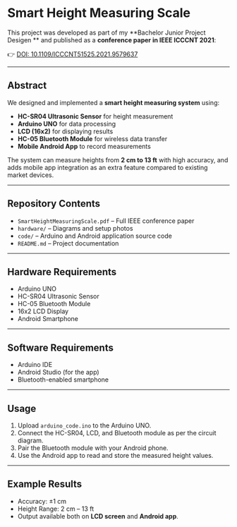 # Smart Height Measuring Scale 

This project was developed as part of my **Bachelor Junior Project Desigen ** and published as a **conference paper in IEEE ICCCNT 2021**:

👉 [DOI: 10.1109/ICCCNT51525.2021.9579637](https://doi.org/10.1109/ICCCNT51525.2021.9579637)

---

##  Abstract
We designed and implemented a **smart height measuring system** using:
- **HC-SR04 Ultrasonic Sensor** for height measurement
- **Arduino UNO** for data processing
- **LCD (16x2)** for displaying results
- **HC-05 Bluetooth Module** for wireless data transfer
- **Mobile Android App** to record measurements

The system can measure heights from **2 cm to 13 ft** with high accuracy, and adds mobile app integration as an extra feature compared to existing market devices.

---

##  Repository Contents
- `SmartHeightMeasuringScale.pdf` – Full IEEE conference paper
- `hardware/` – Diagrams and setup photos
- `code/` – Arduino and Android application source code
- `README.md` – Project documentation

---

##  Hardware Requirements
- Arduino UNO
- HC-SR04 Ultrasonic Sensor
- HC-05 Bluetooth Module
- 16x2 LCD Display
- Android Smartphone

---

##  Software Requirements
- Arduino IDE
- Android Studio (for the app)
- Bluetooth-enabled smartphone

---

##  Usage
1. Upload `arduino_code.ino` to the Arduino UNO.
2. Connect the HC-SR04, LCD, and Bluetooth module as per the circuit diagram.
3. Pair the Bluetooth module with your Android phone.
4. Use the Android app to read and store the measured height values.

---

##  Example Results
- Accuracy: ±1 cm
- Height Range: 2 cm – 13 ft
- Output available both on **LCD screen** and **Android app**.


